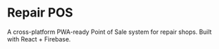 # Repair POS

A cross-platform PWA-ready Point of Sale system for repair shops. Built with React + Firebase.